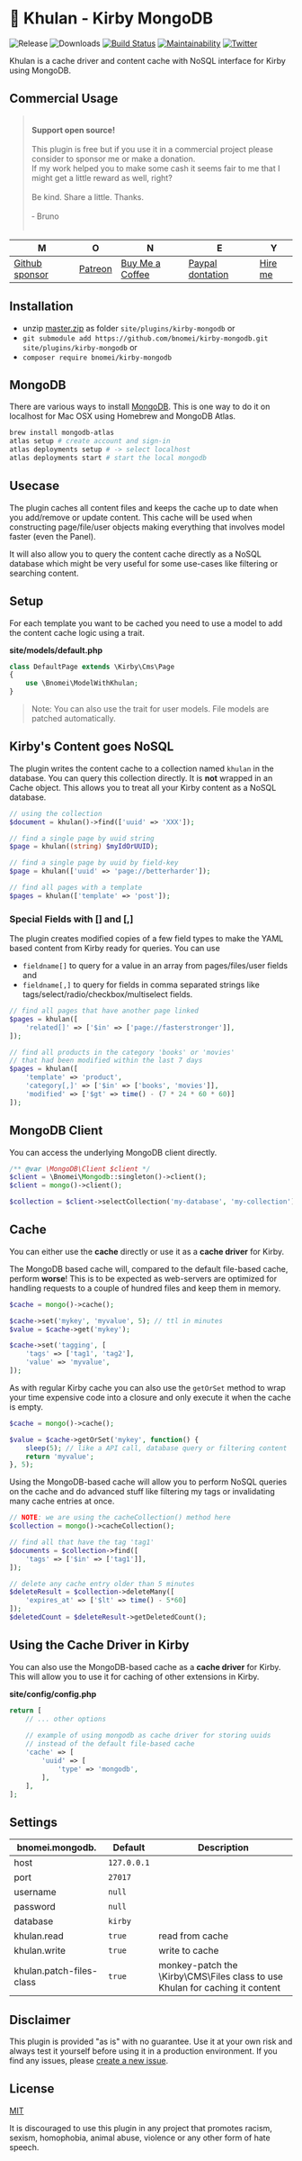 # 🐎 Khulan - Kirby MongoDB

![Release](https://flat.badgen.net/packagist/v/bnomei/kirby-mongodb?color=ae81ff)
![Downloads](https://flat.badgen.net/packagist/dt/bnomei/kirby-mongodb?color=272822)
[![Build Status](https://flat.badgen.net/travis/bnomei/kirby-mongodb)](https://travis-ci.com/bnomei/kirby-mongodb)
[![Maintainability](https://flat.badgen.net/codeclimate/maintainability/bnomei/kirby-mongodb)](https://codeclimate.com/github/bnomei/kirby-mongodb)
[![Twitter](https://flat.badgen.net/badge/twitter/bnomei?color=66d9ef)](https://twitter.com/bnomei)

Khulan is a cache driver and content cache with NoSQL interface for Kirby using MongoDB.

## Commercial Usage

> <br>
> <b>Support open source!</b><br><br>
> This plugin is free but if you use it in a commercial project please consider to sponsor me or make a donation.<br>
> If my work helped you to make some cash it seems fair to me that I might get a little reward as well, right?<br><br>
> Be kind. Share a little. Thanks.<br><br>
> &dash; Bruno<br>
> &nbsp; 

| M                                                    | O                                     | N                                               | E                                                   | Y                                            |
|------------------------------------------------------|---------------------------------------|-------------------------------------------------|-----------------------------------------------------|----------------------------------------------|
| [Github sponsor](https://github.com/sponsors/bnomei) | [Patreon](https://patreon.com/bnomei) | [Buy Me a Coffee](https://buymeacoff.ee/bnomei) | [Paypal dontation](https://www.paypal.me/bnomei/15) | [Hire me](mailto:b@bnomei.com?subject=Kirby) |

## Installation

- unzip [master.zip](https://github.com/bnomei/kirby-mongodb/archive/master.zip) as folder `site/plugins/kirby-mongodb`
  or
- `git submodule add https://github.com/bnomei/kirby-mongodb.git site/plugins/kirby-mongodb` or
- `composer require bnomei/kirby-mongodb`

## MongoDB

There are various ways to install [MongoDB](https://www.mongodb.com/). This is one way to do it on localhost for Mac OSX
using Homebrew and MongoDB Atlas.

```sh
brew install mongodb-atlas
atlas setup # create account and sign-in
atlas deployments setup # -> select localhost
atlas deployments start # start the local mongodb
```

## Usecase

The plugin caches all content files and keeps the cache up to date when you add/remove or update content. This cache
will be used when constructing page/file/user objects making everything that involves model faster (even the
Panel).

It will also allow you to query the content cache directly as a NoSQL database which might be very useful for some
use-cases like filtering or searching content.

## Setup

For each template you want to be cached you need to use a model to add the content cache logic using a trait.

**site/models/default.php**

```php
class DefaultPage extends \Kirby\Cms\Page
{
    use \Bnomei\ModelWithKhulan;
}
```

> Note: You can also use the trait for user models. File models are patched automatically.

## Kirby's Content goes NoSQL

The plugin writes the content cache to a collection named `khulan` in the database. You can query this collection
directly. It is **not** wrapped in an Cache object. This allows you to treat all your Kirby content as a NoSQL database.

```php
// using the collection
$document = khulan()->find(['uuid' => 'XXX']);

// find a single page by uuid string
$page = khulan((string) $myIdOrUUID);

// find a single page by uuid by field-key
$page = khulan(['uuid' => 'page://betterharder']);

// find all pages with a template
$pages = khulan(['template' => 'post']);
```

### Special Fields with [] and [,]

The plugin creates modified copies of a few field types to make the YAML based content from Kirby ready for queries.
You can use

- `fieldname[]` to query for a value in an array from pages/files/user fields and
- `fieldname[,]` to query for fields in comma separated strings like tags/select/radio/checkbox/multiselect fields.

```php
// find all pages that have another page linked
$pages = khulan([
    'related[]' => ['$in' => ['page://fasterstronger']],
]);

// find all products in the category 'books' or 'movies'
// that had been modified within the last 7 days
$pages = khulan([
    'template' => 'product',
    'category[,]' => ['$in' => ['books', 'movies']],
    'modified' => ['$gt' => time() - (7 * 24 * 60 * 60)]
]);
```

## MongoDB Client

You can access the underlying MongoDB client directly.

```php
/** @var \MongoDB\Client $client */
$client = \Bnomei\Mongodb::singleton()->client();
$client = mongo()->client();

$collection = $client->selectCollection('my-database', 'my-collection');
```

## Cache

You can either use the **cache** directly or use it as a **cache driver** for Kirby.

The MongoDB based cache will, compared to the default file-based cache, perform **worse**! This is to be expected as
web-servers are optimized for handling requests to a couple of hundred files and keep them in memory.

```php
$cache = mongo()->cache();

$cache->set('mykey', 'myvalue', 5); // ttl in minutes
$value = $cache->get('mykey');

$cache->set('tagging', [
    'tags' => ['tag1', 'tag2'],
    'value' => 'myvalue',
]);
```

As with regular Kirby cache you can also use the `getOrSet` method to wrap your time expensive code into a closure and
only execute it when the cache is empty.

```php
$cache = mongo()->cache();

$value = $cache->getOrSet('mykey', function() {
    sleep(5); // like a API call, database query or filtering content
    return 'myvalue';
}, 5); 
```

Using the MongoDB-based cache will allow you to perform NoSQL queries on the cache and do advanced stuff like
filtering my tags or invalidating many cache entries at once.

```php
// NOTE: we are using the cacheCollection() method here
$collection = mongo()->cacheCollection();

// find all that have the tag 'tag1'
$documents = $collection->find([
    'tags' => ['$in' => ['tag1']],
]);

// delete any cache entry older than 5 minutes
$deleteResult = $collection->deleteMany([
    'expires_at' => ['$lt' => time() - 5*60]
]);
$deletedCount = $deleteResult->getDeletedCount();
```

## Using the Cache Driver in Kirby

You can also use the MongoDB-based cache as a **cache driver** for Kirby. This will allow you to use it for caching of
other extensions in Kirby.

**site/config/config.php**

```php
return [
    // ... other options
    
    // example of using mongodb as cache driver for storing uuids
    // instead of the default file-based cache
    'cache' => [
        'uuid' => [
            'type' => 'mongodb',
        ],
    ],
];
```

## Settings

| bnomei.mongodb.          | Default     | Description                                                                  |            
|--------------------------|-------------|------------------------------------------------------------------------------|
| host                     | `127.0.0.1` |                                                                              |
| port                     | `27017`     |                                                                              |
| username                 | `null`      |                                                                              |
| password                 | `null`      |                                                                              |
| database                 | `kirby`     |                                                                              |
| khulan.read              | `true`      | read from cache                                                              |
| khulan.write             | `true`      | write to cache                                                               |
| khulan.patch-files-class | `true`      | monkey-patch the \Kirby\CMS\Files class to use Khulan for caching it content |

## Disclaimer

This plugin is provided "as is" with no guarantee. Use it at your own risk and always test it yourself before using it
in a production environment. If you find any issues,
please [create a new issue](https://github.com/bnomei/kirby-mongodb/issues/new).

## License

[MIT](https://opensource.org/licenses/MIT)

It is discouraged to use this plugin in any project that promotes racism, sexism, homophobia, animal abuse, violence or
any other form of hate speech.

